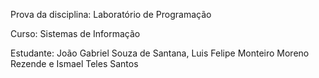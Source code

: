 Prova da disciplina: Laboratório de Programação

Curso: Sistemas de Informação

Estudante: João Gabriel Souza de Santana, Luis Felipe Monteiro Moreno Rezende e Ismael Teles Santos
